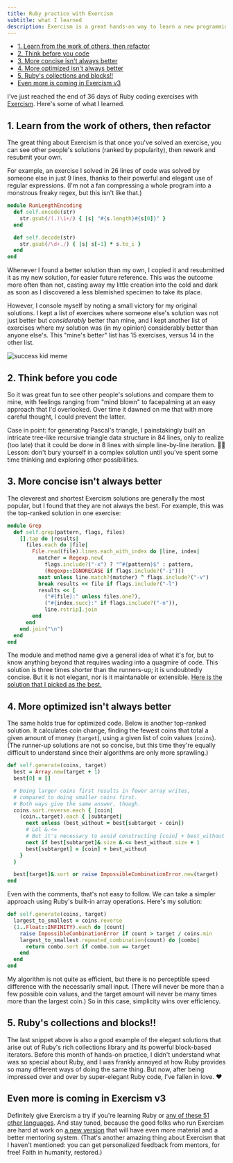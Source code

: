 ```yaml
---
title: Ruby practice with Exercism
subtitle: what I learned
description: Exercism is a great hands-on way to learn a new programming language. Here are the lessons I learned from doing their Ruby track.
---
```


- [1. Learn from the work of others, then refactor](#1-learn-from-the-work-of-others-then-refactor)
- [2. Think before you code](#2-think-before-you-code)
- [3. More concise isn't always better](#3-more-concise-isnt-always-better)
- [4. More optimized isn't always better](#4-more-optimized-isnt-always-better)
- [5. Ruby's collections and blocks!!](#5-rubys-collections-and-blocks)
- [Even more is coming in Exercism v3](#even-more-is-coming-in-exercism-v3)

I've just reached the end of 36 days of Ruby coding exercises with [Exercism](https://exercism.io/tracks/ruby). Here's some of what I learned.

## 1. Learn from the work of others, then refactor

The great thing about Exercism is that once you've solved an exercise, you can see other people's solutions (ranked by popularity), then rework and resubmit your own.

For example, an exercise I solved in 26 lines of code was solved by someone else in just 9 lines, thanks to their powerful and elegant use of regular expressions. (I'm not a fan compressing a whole program into a monstrous freaky regex, but this isn't like that.)

```ruby
module RunLengthEncoding
  def self.encode(str)
    str.gsub(/(.)\1+/) { |s| "#{s.length}#{s[0]}" }
  end

  def self.decode(str)
    str.gsub(/\d+./) { |s| s[-1] * s.to_i }
  end
end
```

Whenever I found a better solution than my own, I copied it and resubmitted it as my new solution, for easier future reference. This was the outcome more often than not, casting away my little creation into the cold and dark as soon as I discovered a less blemished specimen to take its place.

However, I console myself by noting a small victory for my original solutions. I kept a list of exercises where someone else's solution was not just better but *considerably* better than mine, and I kept another list of exercises where my solution was (in my opinion) considerably better than anyone else's. This "mine's better" list has 15 exercises, versus 14 in the other list.

![success kid meme](/images/memes/success.jpg)

## 2. Think before you code

So it was great fun to see other people's solutions and compare them to mine, with feelings ranging from "mind blown" to facepalming at an easy approach that I'd overlooked. Over time it dawned on me that with more careful thought, I could prevent the latter.

Case in point: for generating Pascal's triangle, I painstakingly built an intricate tree-like recursive triangle data structure in 84 lines, only to realize (too late) that it could be done in 8 lines with simple line-by-line iteration. 🤦‍♂️ Lesson: don't bury yourself in a complex solution until you've spent some time thinking and exploring other possibilities.

## 3. More concise isn't always better

The cleverest and shortest Exercism solutions are generally the most popular, but I found that they are not always the best. For example, this was the top-ranked solution in one exercise:

```ruby
module Grep
  def self.grep(pattern, flags, files)
    [].tap do |results|
      files.each do |file|
        File.read(file).lines.each_with_index do |line, index|
          matcher = Regexp.new(
            flags.include?("-x") ? "^#{pattern}$" : pattern,
            (Regexp::IGNORECASE if flags.include?("-i")))
          next unless line.match?(matcher) ^ flags.include?("-v")
          break results << file if flags.include?("-l")
          results << [
            ("#{file}:" unless files.one?),
            ("#{index.succ}:" if flags.include?("-n")),
            line.rstrip].join
        end
      end
    end.join("\n")
  end
end
```

The module and method name give a general idea of what it's for, but to know anything beyond that requires wading into a quagmire of code. This solution is three times shorter than the runners-up; it is undoubtedly concise. But it is not elegant, nor is it maintanable or extensible. [Here is the solution that I picked as the best.](https://exercism.io/tracks/ruby/exercises/grep/solutions/9a28202cc3414e1faa8a36a6b2f1028e)

## 4. More optimized isn't always better

The same holds true for optimized code. Below is another top-ranked solution. It calculates coin change, finding the fewest coins that total a given amount of money (`target`), using a given list of coin values (`coins`). (The runner-up solutions are not so concise, but this time they're equally difficult to understand since their algorithms are only more sprawling.)

```ruby
def self.generate(coins, target)
  best = Array.new(target + 1)
  best[0] = []

  # Doing larger coins first results in fewer array writes,
  # compared to doing smaller coins first.
  # Both ways give the same answer, though.
  coins.sort.reverse.each { |coin|
    (coin..target).each { |subtarget|
      next unless (best_without = best[subtarget - coin])
      # Lol &.<=
      # But it's necessary to avoid constructing [coin] + best_without when unnecessary.
      next if best[subtarget]&.size &.<= best_without.size + 1
      best[subtarget] = [coin] + best_without
    }
  }

  best[target]&.sort or raise ImpossibleCombinationError.new(target)
end
```

Even with the comments, that's not easy to follow. We can take a simpler approach using Ruby's built-in array operations. Here's my solution:

```ruby
def self.generate(coins, target)
  largest_to_smallest = coins.reverse
  (1..Float::INFINITY).each do |count|
    raise ImpossibleCombinationError if count > target / coins.min
    largest_to_smallest.repeated_combination(count) do |combo|
      return combo.sort if combo.sum == target
    end
  end
end
```

My algorithm is not quite as efficient, but there is no perceptible speed difference with the necessarily small input. (There will never be more than a few possible coin values, and the target amount will never be many times more than the largest coin.) So in this case, simplicity wins over efficiency.

## 5. Ruby's collections and blocks!!

The last snippet above is also a good example of the elegant solutions that arise out of Ruby's rich collections library and its powerful block-based iterators. Before this month of hands-on practice, I didn't understand what was so special about Ruby, and I was frankly annoyed at how Ruby provides so many different ways of doing the same thing. But now, after being impressed over and over by super-elegant Ruby code, I've fallen in love. ❤️

## Even more is coming in Exercism v3

Definitely give Exercism a try if you're learning Ruby or [any of these 51 other languages](https://exercism.io/my/tracks). And stay tuned, because the good folks who run Exercism are hard at work on [a new version](https://www.youtube.com/watch?v=XiV_vYn1Ea8) that will have even more material and a better mentoring system. (That's another amazing thing about Exercism that I haven't mentioned: you can get personalized feedback from mentors, for free! Faith in humanity, restored.)
